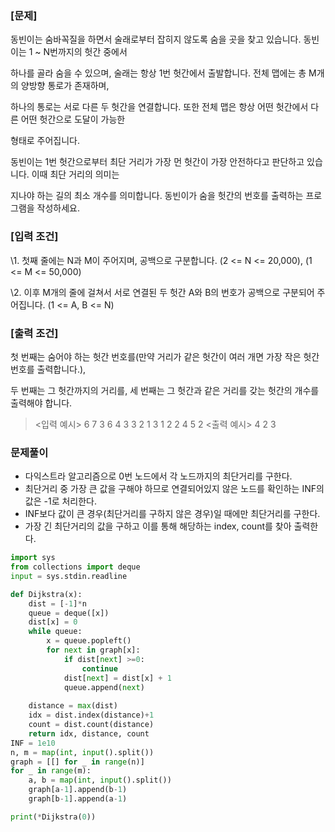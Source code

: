 ### **[문제]**

동빈이는 숨바꼭질을 하면서 술래로부터 잡히지 않도록 숨을 곳을 찾고 있습니다. 동빈이는 1 ~ N번까지의 헛간 중에서

 

하나를 골라 숨을 수 있으며, 술래는 항상 1번 헛간에서 출발합니다. 전체 맵에는 총 M개의 양방향 통로가 존재하며,

 

하나의 통로는 서로 다른 두 헛간을 연결합니다. 또한 전체 맵은 항상 어떤 헛간에서 다른 어떤 헛간으로 도달이 가능한

 

형태로 주어집니다.

 

동빈이는 1번 헛간으로부터 최단 거리가 가장 먼 헛간이 가장 안전하다고 판단하고 있습니다. 이때 최단 거리의 의미는

 

지나야 하는 길의 최소 개수를 의미합니다. 동빈이가 숨을 헛간의 번호를 출력하는 프로그램을 작성하세요.

 

### **[입력 조건]**

\1. 첫째 줄에는 N과 M이 주어지며, 공백으로 구분합니다. (2 <= N <= 20,000), (1 <= M <= 50,000)

 

\2. 이후 M개의 줄에 걸쳐서 서로 연결된 두 헛간 A와 B의 번호가 공백으로 구분되어 주어집니다. (1 <= A, B <= N)

 

### **[출력 조건]**

첫 번째는 숨어야 하는 헛간 번호를(만약 거리가 같은 헛간이 여러 개면 가장 작은 헛간 번호를 출력합니다.),

두 번째는 그 헛간까지의 거리를, 세 번째는 그 헛간과 같은 거리를 갖는 헛간의 개수를 출력해야 합니다.

> <입력 예시>
> 6 7
> 3 6
> 4 3
> 3 2
> 1 3
> 1 2
> 2 4
> 5 2
> <출력 예시>
> 4 2 3




### 문제풀이
- 다익스트라 알고리즘으로 0번 노드에서 각 노드까지의 최단거리를 구한다.
- 최단거리 중 가장 큰 값을 구해야 하므로 연결되어있지 않은 노드를 확인하는  INF의 값은 -1로 처리한다.
- INF보다 값이 큰 경우(최단거리를 구하지 않은 경우)일 때에만 최단거리를 구한다.
- 가장 긴 최단거리의 값을 구하고 이를 통해 해당하는 index, count를 찾아 출력한다.


```python
import sys
from collections import deque
input = sys.stdin.readline

def Dijkstra(x):
    dist = [-1]*n
    queue = deque([x])
    dist[x] = 0
    while queue:
        x = queue.popleft()
        for next in graph[x]:
            if dist[next] >=0:
                continue
            dist[next] = dist[x] + 1
            queue.append(next)
    
    distance = max(dist)
    idx = dist.index(distance)+1
    count = dist.count(distance)
    return idx, distance, count
INF = 1e10
n, m = map(int, input().split())
graph = [[] for _ in range(n)]
for _ in range(m):
    a, b = map(int, input().split())
    graph[a-1].append(b-1)
    graph[b-1].append(a-1)

print(*Dijkstra(0))
```
